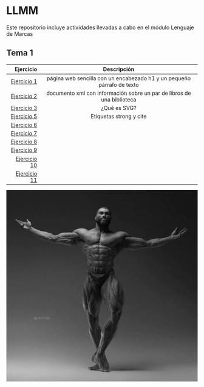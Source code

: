 # LLMM
Este repositorio incluye actividades llevadas a cabo en el módulo Lenguaje de Marcas


## Tema 1
| **Ejercicio** | **Descripción** |
|---------:|:-----:|
| [Ejercicio 1](https://github.com/MarioDPF/LLMM/blob/main/Tema1/Ej1pagina.html) | página web sencilla con un encabezado h1 y un pequeño párrafo de texto |
| [Ejercicio 2](https://github.com/MarioDPF/LLMM/blob/main/Tema1/Ej2LibrosXml.xml) | documento xml con información sobre un par de libros de una biblioteca |
| [Ejercicio 3](https://github.com/MarioDPF/LLMM/blob/main/Tema1/Ej3svg.html) | ¿Qué es SVG? |
| [Ejercicio 5](https://github.com/MarioDPF/LLMM/blob/main/Tema1/Ejercicio5.html) | Etiquetas strong y cite |
| [Ejercicio 6](https://github.com/MarioDPF/LLMM/blob/main/Tema1/ejercicio6.html) |
| [Ejercicio 7](https://github.com/MarioDPF/LLMM/blob/main/Tema1/ejercicio7.html) |
| [Ejercicio 8](https://github.com/MarioDPF/LLMM/blob/main/Tema1/ejercicio8.html) |
| [Ejercicio 9](https://github.com/MarioDPF/LLMM/blob/main/Tema1/ejercicio9.html) |
| [Ejercicio 10](https://github.com/MarioDPF/LLMM/blob/main/Tema1/ejercicio10.html) |
| [Ejercicio 11](https://github.com/MarioDPF/LLMM/blob/main/Tema1/ejercicio11.html) |

![GigaChad](51zkD7G8AEL.png)
